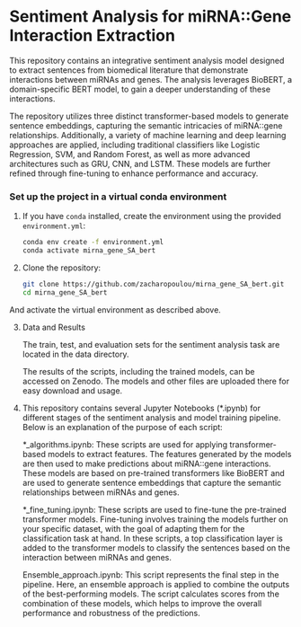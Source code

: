 # Sentiment Analysis for miRNA::Gene Interaction Extraction

This repository contains an integrative sentiment analysis model designed to extract sentences from biomedical literature that demonstrate interactions between miRNAs and genes. 
The analysis leverages BioBERT, a domain-specific BERT model, to gain a deeper understanding of these interactions.

The repository utilizes three distinct transformer-based models to generate sentence embeddings, capturing the semantic intricacies of miRNA::gene relationships. 
Additionally, a variety of machine learning and deep learning approaches are applied, including traditional classifiers like Logistic Regression, SVM, and Random Forest, 
as well as more advanced architectures such as GRU, CNN, and LSTM. 
These models are further refined through fine-tuning to enhance performance and accuracy.

###  Set up the project in a virtual conda environment

1. If you have `conda` installed, create the environment using the provided `environment.yml`:

   ```bash
   conda env create -f environment.yml
   conda activate mirna_gene_SA_bert

2. Clone the repository:

   ```bash
   git clone https://github.com/zacharopoulou/mirna_gene_SA_bert.git
   cd mirna_gene_SA_bert
And activate the virtual environment as described above.

3. Data and Results

   The train, test, and evaluation sets for the sentiment analysis task are located in the data directory.

   The results of the scripts, including the trained models, can be accessed on Zenodo. The models and other files are uploaded there for easy download and usage.

4. This repository contains several Jupyter Notebooks (*.ipynb) for different stages of the sentiment analysis and model training pipeline. Below is an explanation of the purpose of each script:

    *_algorithms.ipynb: These scripts are used for applying transformer-based models to extract features. The features generated by the models are then used to make predictions about miRNA::gene interactions. These models are based on pre-trained transformers like BioBERT and are used to generate sentence embeddings that capture the semantic relationships between miRNAs and genes.

    *_fine_tuning.ipynb: These scripts are used to fine-tune the pre-trained transformer models. Fine-tuning involves training the models further on your specific dataset, with the goal of adapting them for the classification task at hand. In these scripts, a top classification layer is added to the transformer models to classify the sentences based on the interaction between miRNAs and genes.

    Ensemble_approach.ipynb: This script represents the final step in the pipeline. Here, an ensemble approach is applied to combine the outputs of the best-performing models. The script calculates scores from the combination of these models, which helps to improve the overall performance and robustness of the predictions.
